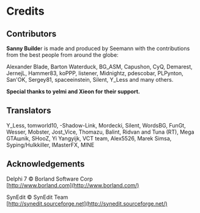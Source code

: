 # Credits

## Contributors

**Sanny Builde**r is made and produced by Seemann with the contributions from the best people from around the globe:

Alexander Blade, Barton Waterduck, BG\_ASM, Capushon, CyQ, Demarest, JernejL, Hammer83, koPPP, listener, Midnightz, pdescobar, PLPynton, San'OK, Sergey81, spaceeinstein, Silent, Y\_Less and many others.

**Special thanks to yelmi and Xieon for their support.**

## Translators

Y\_Less, tomworld10, -Shadow-Link, Mordecki, Silent, WordsBG, FunGt, Wesser, Mobster, Jost\_Vice, Thomazu, Balint, Ridvan and Tuna \(RT\), Mega GTAшnik, SHooZ, Yi Yangyijk, VCT team, Alex5526, Marek Simsa, Syping/Hulkkiller, IMasterFX, MINE

## Acknowledgements

Delphi 7 © Borland Software Corp  
[http://www.borland.com](http://www.borland.com/)

SynEdit © SynEdit Team  
[http://synedit.sourceforge.net](http://synedit.sourceforge.net/)



